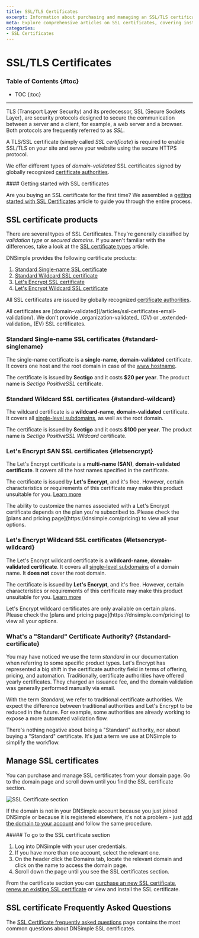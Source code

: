 ```yaml
---
title: SSL/TLS Certificates
excerpt: Information about purchasing and managing an SSL/TLS certificate with DNSimple.
meta: Explore comprehensive articles on SSL certificates, covering installation, management, and best practices to secure your website and protect user data effectively.
categories:
- SSL Certificates
---
```


# SSL/TLS Certificates

### Table of Contents {#toc}

* TOC
{:toc}

---

TLS (Transport Layer Security) and its predecessor, SSL (Secure Sockets Layer), are security protocols designed to secure the communication between a server and a client, for example, a web server and a browser. Both protocols are frequently referred to as _SSL_.

A TLS/SSL certificate (simply called _SSL certificate_) is required to enable SSL/TLS on your site and serve your website using the secure HTTPS protocol.

We offer different types of _domain-validated_ SSL certificates signed by globally recognized [certificate authorities](/articles/ssl-certificate-authorities/).

<tip>
#### Getting started with SSL certificates

Are you buying an SSL certificate for the first time? We assembled a [getting started with SSL Certificates](/articles/getting-started-ssl-certificates/) article to guide you through the entire process.
</tip>


## SSL certificate products

There are several types of SSL Certificates. They're generally classified by _validation type_ or _secured domains_. If you aren't familiar with the differences, take a look at the [SSL certificate types](/articles/ssl-certificates-types/) article.

DNSimple provides the following certificate products:

1. [Standard Single-name SSL certificate](#standard-singlename)
1. [Standard Wildcard SSL certificate](#standard-wildcard)
1. [Let's Encrypt SSL certificate](#letsencrypt)
1. [Let's Encrypt Wildcard SSL certificate](#letsencrypt-wildcard)

All SSL certificates are issued by globally recognized [certificate authorities](/articles/what-ssl-certificate-authorities/).

<info>
All certificates are [domain-validated](/articles/ssl-certificates-email-validation/). We don't provide _organization-validated_ (OV) or _extended-validation_ (EV) SSL certificates.
</info>

### Standard Single-name SSL certificates {#standard-singlename}

The single-name certificate is a **single-name**, **domain-validated** certificate. It covers one host and the root domain in case of the [www hostname](/articles/ssl-certificate-names/).

The certificate is issued by **Sectigo** and it costs **$20 per year**. The product name is _Sectigo PositiveSSL_ certificate.

### Standard Wildcard SSL certificates {#standard-wildcard}

The wildcard certificate is a **wildcard-name**, **domain-validated** certificate. It covers all [single-level subdomains](/articles/ssl-certificate-names/), as well as the root domain.

The certificate is issued by **Sectigo** and it costs **$100 per year**. The product name is _Sectigo PositiveSSL Wildcard_ certificate.

### Let's Encrypt SAN SSL certificates {#letsencrypt}

The Let's Encrypt certificate is a **multi-name (SAN)**, **domain-validated certificate**. It covers all the host names specified in the certificate.

The certificate is issued by **Let's Encrypt**, and it's free. However, certain characteristics or requirements of this certificate may make this product unsuitable for you. [Learn more](/articles/letsencrypt#products)

<info>
The ability to customize the names associated with a Let's Encrypt certificate depends on the plan you're subscribed to. Please check the [plans and pricing page](https://dnsimple.com/pricing) to view all your options.
</info>

### Let's Encrypt Wildcard SSL certificates {#letsencrypt-wildcard}

The Let's Encrypt wildcard certificate is a **wildcard-name**, **domain-validated certificate**. It covers all [single-level subdomains](/articles/ssl-certificate-names/) of a domain name. It **does not** cover the root domain.

The certificate is issued by **Let's Encrypt**, and it's free. However, certain characteristics or requirements of this certificate may make this product unsuitable for you. [Learn more](/articles/letsencrypt#products)

<info>
Let's Encrypt wildcard certificates are only available on certain plans. Please check the [plans and pricing page](https://dnsimple.com/pricing) to view all your options.
</info>

### What's a "Standard" Certificate Authority? {#standard-certificate}

You may have noticed we use the term _standard_ in our documentation when referring to some specific product types. Let's Encrypt has represented a big shift in the certificate authority field in terms of offering, pricing, and automation. Traditionally, certificate authorities have offered yearly certificates. They charged an issuance fee, and the domain validation was generally performed manually via email.

With the term _Standard_, we refer to traditional certificate authorities. We expect the difference between traditional authorities and Let's Encrypt to be reduced in the future. For example, some authorities are already working to expose a more automated validation flow.

There's nothing negative about being a "Standard" authority, nor about buying a "Standard" certificate. It's just a term we use at DNSimple to simplify the workflow.

## Manage SSL certificates

You can purchase and manage SSL certificates from your domain page. Go to the domain page and scroll down until you find the SSL certificate section.

![SSL Certificate section](/files/domain-ssl-certificates-section.png)

If the domain is not in your DNSimple account because you just joined DNSimple or because it is registered elsewhere, it's not a problem - just [add the domain to your account](/articles/adding-domain/) and follow the same procedure.

<div class="section-steps" markdown="1">
##### To go to the SSL certificate section

1.  Log into DNSimple with your user credentials.
1.  If you have more than one account, select the relevant one.
1.  On the header click the <label>Domains</label> tab, locate the relevant domain and click on the name to access the domain page.
1.  Scroll down the page until you see the <label>SSL certificates</label> section.
</div>

From the certificate section you can [purchase an new SSL certificate](/articles/purchasing-ssl-certificates/), [renew an existing SSL certificate](/articles/renewing-ssl-certificate/) or view and install the SSL certificate.


## SSL certificate Frequently Asked Questions

The [SSL Certificate frequently asked questions](/articles/faq-ssl-certificates/) page contains the most common questions about DNSimple SSL certificates.
